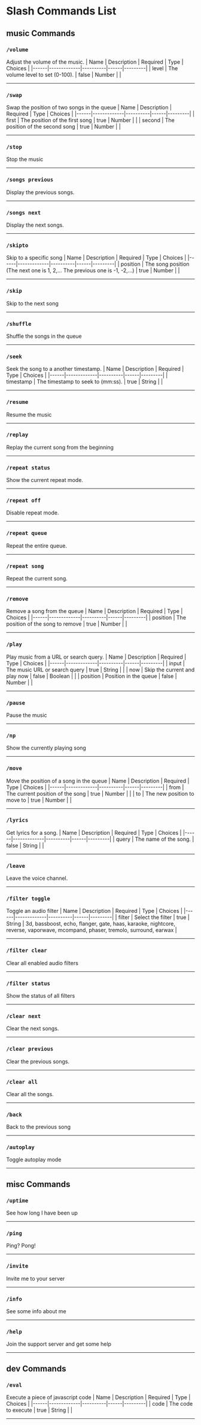 # Slash Commands List

## music Commands

### `/volume`

Adjust the volume of the music.
| Name | Description | Required | Type | Choices |
|------|-------------|----------|------|---------|
| level | The volume level to set (0-100). | false | Number | |

---

### `/swap`

Swap the position of two songs in the queue
| Name | Description | Required | Type | Choices |
|------|-------------|----------|------|---------|
| first | The position of the first song | true | Number | |
| second | The position of the second song | true | Number | |

---

### `/stop`

Stop the music

---

### `/songs previous`

Display the previous songs.

---

### `/songs next`

Display the next songs.

---

### `/skipto`

Skip to a specific song
| Name | Description | Required | Type | Choices |
|------|-------------|----------|------|---------|
| position | The song position (The next one is 1, 2,... The previous one is -1, -2,...) | true | Number | |

---

### `/skip`

Skip to the next song

---

### `/shuffle`

Shuffle the songs in the queue

---

### `/seek`

Seek the song to a another timestamp.
| Name | Description | Required | Type | Choices |
|------|-------------|----------|------|---------|
| timestamp | The timestamp to seek to (mm:ss). | true | String | |

---

### `/resume`

Resume the music

---

### `/replay`

Replay the current song from the beginning

---

### `/repeat status`

Show the current repeat mode.

---

### `/repeat off`

Disable repeat mode.

---

### `/repeat queue`

Repeat the entire queue.

---

### `/repeat song`

Repeat the current song.

---

### `/remove`

Remove a song from the queue
| Name | Description | Required | Type | Choices |
|------|-------------|----------|------|---------|
| position | The position of the song to remove | true | Number | |

---

### `/play`

Play music from a URL or search query.
| Name | Description | Required | Type | Choices |
|------|-------------|----------|------|---------|
| input | The music URL or search query | true | String | |
| now | Skip the current and play now | false | Boolean | |
| position | Position in the queue | false | Number | |

---

### `/pause`

Pause the music

---

### `/np`

Show the currently playing song

---

### `/move`

Move the position of a song in the queue
| Name | Description | Required | Type | Choices |
|------|-------------|----------|------|---------|
| from | The current position of the song | true | Number | |
| to | The new position to move to | true | Number | |

---

### `/lyrics`

Get lyrics for a song.
| Name | Description | Required | Type | Choices |
|------|-------------|----------|------|---------|
| query | The name of the song. | false | String | |

---

### `/leave`

Leave the voice channel.

---

### `/filter toggle`

Toggle an audio filter
| Name | Description | Required | Type | Choices |
|------|-------------|----------|------|---------|
| filter | Select the filter | true | String | 3d, bassboost, echo, flanger, gate, haas, karaoke, nightcore, reverse, vaporwave, mcompand, phaser, tremolo, surround, earwax |

---

### `/filter clear`

Clear all enabled audio filters

---

### `/filter status`

Show the status of all filters

---

### `/clear next`

Clear the next songs.

---

### `/clear previous`

Clear the previous songs.

---

### `/clear all`

Clear all the songs.

---

### `/back`

Back to the previous song

---

### `/autoplay`

Toggle autoplay mode

---

## misc Commands

### `/uptime`

See how long I have been up

---

### `/ping`

Ping? Pong!

---

### `/invite`

Invite me to your server

---

### `/info`

See some info about me

---

### `/help`

Join the support server and get some help

---

## dev Commands

### `/eval`

Execute a piece of javascript code
| Name | Description | Required | Type | Choices |
|------|-------------|----------|------|---------|
| code | The code to execute | true | String | |

---
